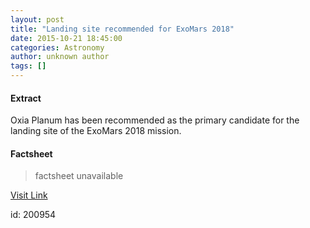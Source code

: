 ```yaml
---
layout: post
title: "Landing site recommended for ExoMars 2018"
date: 2015-10-21 18:45:00
categories: Astronomy
author: unknown author
tags: []
---
```



#### Extract
>
								
		
Oxia Planum has been recommended as the primary candidate for the landing site of the ExoMars 2018 mission.

	

#### Factsheet
>factsheet unavailable

[Visit Link](http://www.esa.int/Our_Activities/Space_Science/Landing_site_recommended_for_ExoMars_2018)

id:  200954
